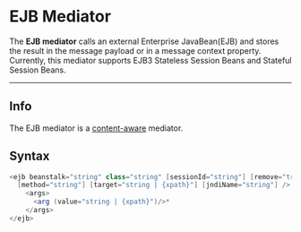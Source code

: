 # EJB Mediator

The **EJB mediator** calls an external Enterprise JavaBean(EJB) and stores the result in the message payload or in a message context property. Currently, this mediator supports EJB3 Stateless Session Beans and Stateful Session Beans.

---

## Info

The EJB mediator is a [content-aware](https://apim.docs.wso2.com/en/latest/reference/mediators/about-mediators/#classification-of-mediators) mediator.

## Syntax

``` java
<ejb beanstalk="string" class="string" [sessionId="string"] [remove="true | false"] 
  [method="string"] [target="string | {xpath}"] [jndiName="string"] /> 
    <args> 
      <arg (value="string | {xpath}")/>* 
    </args> 
</ejb>
```
